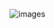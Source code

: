 ![images](https://github.com/fernandoaxis/fernandoaxis/assets/159575977/f660d78d-d9cb-4964-98a9-6a5b00e0d1b2)


